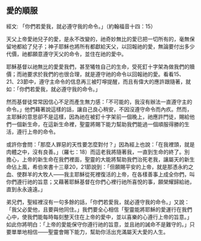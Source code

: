 ## 愛的順服 ##

經文: 「你們若愛我，就必遵守我的命令。」（約翰福音十四：15）



天父上帝愛祂兒子的愛，是永不改變的，祂奇妙無比的愛已把一切所有的，毫無保留地都給了兒子；神子耶穌也將所有都獻給天父，以回報祂的愛，無論要付出多少代價，祂都願意遵守天父的命令，並住在祂的愛中。

耶穌基督以祂無比的愛愛我們，甚至犧牲自己的生命，受死釘十字架為做我們的贖價；而祂要求於我們的也很合理，就是遵守祂的命令以回報祂的愛。看看15、21、23節中，遵守主命令的信息再三被叮嚀提醒，而且有偉大的應許跟隨著，就如：「你們若愛我，就必遵守我的命令。」

然而基督徒常常因信心不足而產生無力感：「不可能的，我沒有辦法一直遵守主的命令。」他們藉著說這樣的話，讓自己良心稍安，不因沒遵守命令而內疚。然而，主耶穌的意思卻不是這樣，因為祂在被釘十字架前一個晚上，祂應許門徒，賜給他們一個新生命，在這新生命裡，聖靈將賜下能力幫助我們能過一個順服得勝的生活，遵行上帝的命令。

或許你會問：「那麼人罪惡的天性要怎麼對付？」因為經上也說：「在我裡頭，就是肉體之中，沒有良善。」（羅七：18）而這老我將隨著我，一直到生命的終了。別擔心，上帝的新生命在我們裡面，聖靈的大能將幫助我們治死老我，讓屬天的新生命佔上風，希伯來書十三章20，21節說到：「但願賜平安的上帝，就是那憑永約之血、使群羊的大牧人——我主耶穌從死裡復活的上帝，在各樣善事上成全你們，叫你們遵行祂的旨意；又藉著耶穌基督在你們心裡行祂所喜悅的事，願榮耀歸給祂，直到永永遠遠。」

弟兄們，聖經裡沒有一句多餘的話，「你們若愛我，就必遵守我的命令。」又說：「我父必愛他，且要與他同住。」我們要全心相信「聖靈能將耶穌的愛運行在我們心中，使我們能每時每刻整天住在上帝的愛中，並以喜樂的心遵行上帝的旨意。」如此你將明白：「上帝的愛能保守你遵行祂的旨意，並且祂的誡命不是難守的。」只要單單地相信——聖靈會賜下能力，幫助你活出充滿屬天大愛的人生。